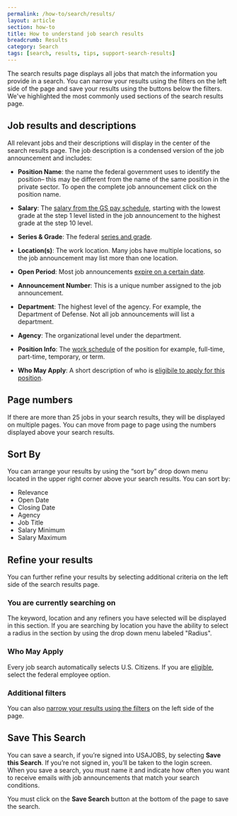 ```yaml
---
permalink: /how-to/search/results/
layout: article
section: how-to
title: How to understand job search results
breadcrumb: Results
category: Search
tags: [search, results, tips, support-search-results]
---
```


The search results page displays all jobs that match the information you provide in a search.   You can narrow your results using the filters on the left side of the page and save your results using the buttons below the filters.  We've highlighted the most commonly used sections of the search results page.

## Job results and descriptions

All relevant jobs and their descriptions will display in the center of the search results page. The job description is a condensed version of the job announcement and includes:

* **Position Name**: the name the federal government uses to identify the position– this may be different from the name of the same position in the private sector. To open the complete job announcement click on the position name.

* **Salary**:  The [salary from the GS pay schedule](../../../faq/pay/series-and-grade/), starting with the lowest grade at the step 1 level listed in the job announcement to the highest grade at the step 10 level.

* **Series & Grade**: The federal [series and grade](../../../faq/pay/series-and-grade/).

* **Location(s)**: The work location. Many jobs have multiple locations, so the job announcement may list more than one location.

* **Open Period**: Most job announcements [expire on a certain date](../../../faq/job-announcement/expiration/).

* **Announcement Number**: This is a unique number assigned to the job announcement.

* **Department**: The highest level of the agency. For example, the Department of Defense. Not all job announcements will list a department.

* **Agency**: The organizational level under the department.

* **Position Info**: The [work schedule](../../../working-in-government/pay-and-leave/work-schedules/) of the position for example, full-time, part-time, temporary, or term.

* **Who May Apply**: A short description of who is [eligibile to apply for this position](../../../faq/application/eligibility).

## Page numbers
If there are more than 25 jobs in your search results, they will be displayed on multiple pages. You can move from page to page using the numbers displayed above your search results.

## Sort By

You can arrange your results by using the “sort by” drop down menu located in the upper right corner above your search results.  You can sort by:

* Relevance
* Open Date
* Closing Date
* Agency
* Job Title
* Salary Minimum
* Salary Maximum


## Refine your results

You can further refine your results by selecting additional criteria on the left side of the search results page.

### You are currently searching on

The keyword, location and any refiners you have selected will be displayed in this section.
If you are searching by location you have the ability to select a radius in the section by using the drop down menu labeled "Radius".

### Who May Apply

Every job search automatically selects U.S. Citizens. If you are [eligible](../../../faq/application/eligibility/status-candidate/), select the federal employee option.

### Additional filters

You can also [narrow your results using the filters](../filters/) on the left side of the page.

## Save This Search

You can save a search, if you’re signed into USAJOBS, by selecting **Save this Search**.   If you’re not signed in, you’ll be taken to the login screen. When you save a search, you must name it and indicate how often you want to receive emails with job announcements that match your search conditions.

You must click on the **Save Search** button at the bottom of the page to save the search.







